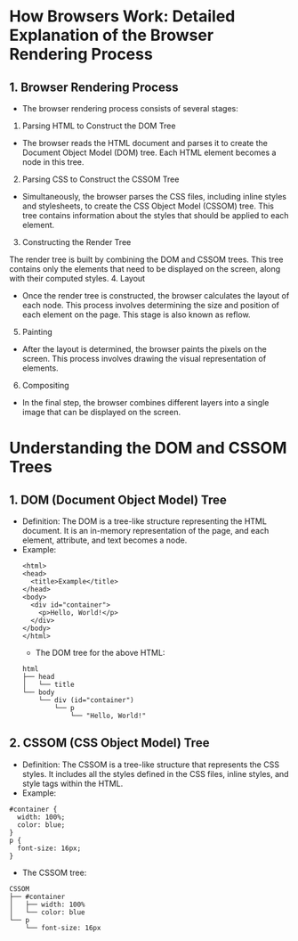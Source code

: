# How Browsers Work: Detailed Explanation of the Browser Rendering Process
## 1. Browser Rendering Process
- The browser rendering process consists of several stages:

 1. Parsing HTML to Construct the DOM Tree

- The browser reads the HTML document and parses it to create the Document Object Model (DOM) tree. Each HTML element becomes a node in this tree.
2. Parsing CSS to Construct the CSSOM Tree

- Simultaneously, the browser parses the CSS files, including inline styles and stylesheets, to create the CSS Object Model (CSSOM) tree. This tree contains information about the styles that should be applied to each element.
3. Constructing the Render Tree

The render tree is built by combining the DOM and CSSOM trees. This tree contains only the elements that need to be displayed on the screen, along with their computed styles.
4. Layout

- Once the render tree is constructed, the browser calculates the layout of each node. This process involves determining the size and position of each element on the page. This stage is also known as reflow.
5. Painting

- After the layout is determined, the browser paints the pixels on the screen. This process involves drawing the visual representation of elements.
6. Compositing

- In the final step, the browser combines different layers into a single image that can be displayed on the screen.
# Understanding the DOM and CSSOM Trees
## 1. DOM (Document Object Model) Tree
- Definition: The DOM is a tree-like structure representing the HTML document. It is an in-memory representation of the page, and each element, attribute, and text becomes a node.
- Example:
  ```
  <html>
  <head>
    <title>Example</title>
  </head>
  <body>
    <div id="container">
      <p>Hello, World!</p>
    </div>
  </body>
  </html>
  ```
  - The DOM tree for the above HTML:
  ```
  html
  ├── head
  │   └── title
  └── body
      └── div (id="container")
          └── p
              └── "Hello, World!"
  ```
## 2. CSSOM (CSS Object Model) Tree
- Definition: The CSSOM is a tree-like structure that represents the CSS styles. It includes all the styles defined in the CSS files, inline styles, and style tags within the HTML.
- Example:
```
#container {
  width: 100%;
  color: blue;
}
p {
  font-size: 16px;
}
```
- The CSSOM tree:
```
CSSOM
├── #container
│   ├── width: 100%
│   └── color: blue
└── p
    └── font-size: 16px
```


